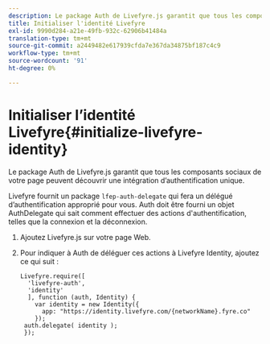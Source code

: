 ```yaml
---
description: Le package Auth de Livefyre.js garantit que tous les composants sociaux de votre page peuvent découvrir une intégration d’authentification unique.
title: Initialiser l'identité Livefyre
exl-id: 9990d284-a21e-49fb-932c-62906b41484a
translation-type: tm+mt
source-git-commit: a2449482e617939cfda7e367da34875bf187c4c9
workflow-type: tm+mt
source-wordcount: '91'
ht-degree: 0%

---
```


# Initialiser l’identité Livefyre{#initialize-livefyre-identity}

Le package Auth de Livefyre.js garantit que tous les composants sociaux de votre page peuvent découvrir une intégration d’authentification unique.

Livefyre fournit un package `lfep-auth-delegate` qui fera un délégué d’authentification approprié pour vous. Auth doit être fourni un objet AuthDelegate qui sait comment effectuer des actions d&#39;authentification, telles que la connexion et la déconnexion.

1. Ajoutez Livefyre.js sur votre page Web.
1. Pour indiquer à Auth de déléguer ces actions à Livefyre Identity, ajoutez ce qui suit :

   ```
   Livefyre.require([ 
     'livefyre-auth', 
     'identity' 
     ], function (auth, Identity) { 
       var identity = new Identity({ 
         app: "https://identity.livefyre.com/{networkName}.fyre.co" 
       }); 
    auth.delegate( identity ); 
    });
   ```
